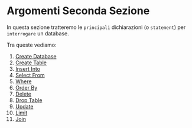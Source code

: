 # Argomenti Seconda Sezione

In questa sezione tratteremo le `principali` dichiarazioni (o `statement`) 
per `interrogare` un database.

Tra queste vediamo:

1. [Create Database](../Capitolo%202/)
2. [Create Table](../Capitolo%203/)
3. [Insert Into](../Capitolo%204/)
4. [Select From](../Capitolo%205/)
5. [Where](../Capitolo%206/)
5. [Order By](../Capitolo%207/)
5. [Delete](../Capitolo%208/)
5. [Drop Table](../Capitolo%209/)
5. [Update](../Capitolo%2010/)
5. [Limit](../Capitolo%2011/)
5. [Join](../Capitolo%2012/)